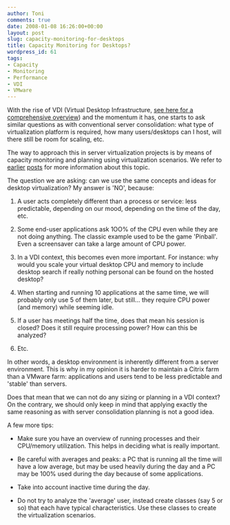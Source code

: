 ```yaml
---
author: Toni
comments: true
date: 2008-01-08 16:26:00+00:00
layout: post
slug: capacity-monitoring-for-desktops
title: Capacity Monitoring for Desktops?
wordpress_id: 61
tags:
- Capacity
- Monitoring
- Performance
- VDI
- VMware
---
```


With the rise of VDI (Virtual Desktop Infrastructure, [see here for a comprehensive overview](http://www.brianmadden.com/content/article/Virtual-Desktop-Infrastructures-VDI-Whats-real-today-whats-not-and-whats-needed)) and the momentum it has, one starts to ask similar questions as with conventional server consolidation: what type of virtualization platform is required, how many users/desktops can I host, will there still be room for scaling, etc.

 

The way to approach this in server virtualization projects is by means of capacity monitoring and planning using virtualization scenarios. We refer to [earlier](http://verbeiren.blogspot.com/2007/09/vmware-capacity-planner-taking-data.html) [posts](http://verbeiren.blogspot.com/2007/12/capacity-planning-what-to-monitor-and.html) for more information about this topic. 

 

The question we are asking: can we use the same concepts and ideas for desktop virtualization? My answer is 'NO', because:

 

  
  1. A user acts completely different than a process or service: less predictable, depending on our mood, depending on the time of the day, etc.
   
  2. Some end-user applications ask 1OO% of the CPU even while they are not doing anything. The classic example used to be the game 'Pinball'. Even a screensaver can take a large amount of CPU power. 
   
  3. In a VDI context, this becomes even more important. For instance: why would you scale your virtual desktop CPU and memory to include desktop search if really nothing personal can be found on the hosted desktop?
   
  4. When starting and running 10 applications at the same time, we will probably only use 5 of them later, but still... they require CPU power (and memory) while seeming idle.
   
  5. If a user has meetings half the time, does that mean his session is closed? Does it still require processing power? How can this be analyzed?
   
  6. Etc.
 

In other words, a desktop environment is inherently different from a server environment. This is why in my opinion it is harder to maintain a Citrix farm than a VMware farm: applications and users tend to be less predictable and 'stable' than servers.

 

Does that mean that we can not do any sizing or planning in a VDI context? On the contrary, we should only keep in mind that applying exactly the same reasoning as with server consolidation planning is not a good idea. 

 

A few more tips:

 

  
  * Make sure you have an overview of running processes and their CPU/memory utilization. This helps in deciding what is really important.
   
  * Be careful with averages and peaks: a PC that is running all the time will have a low average, but may be used heavily during the day and a PC may be 100% used during the day because of some applications.
   
  * Take into account inactive time during the day.
   
  * Do not try to analyze the 'average' user, instead create classes (say 5 or so) that each have typical characteristics. Use these classes to create the virtualization scenarios.
